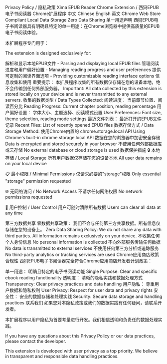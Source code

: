 Privacy Policy / 隐私政策
Xima EPUB Reader Chrome Extension / 西犸EPUB电子书阅读器 Chrome扩展程序
中文 Chinese English 英文
Chrome Web Store Compliant Local Data Storage Zero Data Sharing
单一用途声明
西犸EPUB电子书阅读器具有明确且特定的单一用途：在Chrome浏览器中提供高质量的EPUB电子书阅读体验。

本扩展程序专门用于：

The extension is designed exclusively for:

解析和显示本地EPUB文件 - Parsing and displaying local EPUB files
管理阅读进度和用户偏好设置 - Managing reading progress and user preferences
提供可定制的阅读界面选项 - Providing customizable reading interface options
信息收集和使用
重要提示： 本扩展程序收集的所有数据仅存储在您的设备本地，绝不会传输到任何外部服务器。
Important: All data collected by this extension is stored locally on your device and is never transmitted to any external servers.
收集的数据类型 / Data Types Collected:
阅读进度： 当前章节位置、阅读百分比
Reading Progress: Current chapter position, reading percentage
用户偏好设置： 字体大小、主题选择、阅读模式设置
User Preferences: Font size, theme selection, reading mode settings
最近文件列表： 最近打开的EPUB文件记录
Recent Files: List of recently opened EPUB files
数据存储方式 / Data Storage Method:
使用Chrome内置的 chrome.storage.local API
Using Chrome's built-in chrome.storage.local API
数据在您的浏览器中加密安全存储
Data is encrypted and stored securely in your browser
不使用任何外部数据库或云存储
No external database or cloud storage is used
数据保护措施
🔒
本地存储 / Local Storage
所有用户数据仅存储在您的设备本地
All user data remains on your local device

📋
最小权限 / Minimal Permissions
仅请求必要的"storage"权限
Only essential "storage" permission requested

🌐
无网络访问 / No Network Access
不请求任何网络权限
No network permissions requested

👤
用户控制 / User Control
用户可随时清除所有数据
Users can clear all data at any time

第三方数据共享
零数据共享政策： 我们不会与任何第三方共享数据。所有信息仅存储在您的设备上。
Zero Data Sharing Policy: We do not share any data with third parties. All information remains exclusively on your device.
不收集任何个人身份信息
No personal information is collected
不向外部服务传输任何数据
No data is transmitted to external services
不使用任何第三方分析或追踪服务
No third-party analytics or tracking services are used
Chrome应用商店政策合规性
西犸EPUB电子书阅读器完全符合Chrome应用商店开发者计划政策：

单一用途： 明确且特定的电子书阅读功能
Single Purpose: Clear and specific ebook reading functionality
透明度： 清晰的隐私实践和数据处理方式
Transparency: Clear privacy practices and data handling
用户隐私： 尊重用户数据和隐私权利
User Privacy: Respect for user data and privacy rights
安全性： 安全的数据存储和处理实践
Security: Secure data storage and handling practices
联系我们
如果您对本隐私政策或我们的数据实践有任何疑问，请联系开发者。

本扩展程序以用户隐私为首要考量进行开发。我们相信透明和负责任的数据处理实践。

If you have any questions about this Privacy Policy or our data practices, please contact the developer.

This extension is developed with user privacy as a top priority. We believe in transparent and responsible data handling practices.
